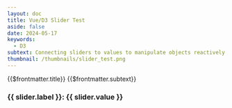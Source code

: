 ```yaml
---
layout: doc
title: Vue/D3 Slider Test
aside: false
date: 2024-05-17
keywords:
  - D3
subtext: Connecting sliders to values to manipulate objects reactively
thumbnail: /thumbnails/slider_test.png
---
```


<FigureTitle>{{$frontmatter.title}}</FigureTitle>
<SubtitleHeader>{{$frontmatter.subtext}}</SubtitleHeader>
<D3PlotContainer>
<div class="flex flex-wrap gap-4 justify-evenly pb-10 border-0">
<div v-for="(slider, index) in sliders" :key="index">
<h3>{{ slider.label }}: {{ slider.value }}</h3>
<CustomSlider :min="slider.min" :max="slider.max" v-model="slider.value" />
</div>
</div>
<svg></svg>
</D3PlotContainer>

<script setup>
import { ref, onMounted, watch } from 'vue';
import * as d3 from 'd3';
import CustomSlider from "/components/CustomSlider.vue";

// DEFINE VARIABLES
let circle = null;

// DEFINE D3 FUNCTIONS
const height = 100;
const width = 300;
const margin = { top: 10, right: 20, bottom: 30, left: 30 };

const sliders = ref([
  { label: 'Radius', value: 10, min: 5, max: 50 },
  { label: 'X-Axis', value: (width - margin.left - margin.right) / 2, min: 0, max: 250 },
  { label: 'Y-Axis', value: (height - margin.top - margin.bottom) / 2, min: 0, max: height - margin.top - margin.bottom },
]);

onMounted(() => {
  const svgElement = d3.select('svg')
    .attr('viewBox', `0 0 ${width} ${height}`)
    .append('g')
    .attr('transform', `translate(${margin.left}, ${margin.top})`);

  circle = svgElement.append('g')
    .append('circle')
    .attr('cx', sliders.value[1].value)
    .attr('cy', sliders.value[2].value)
    .attr('r', sliders.value[0].value)
    .attr('fill', 'steelblue');
});

sliders.value.forEach((slider, index) => {
  watch(() => slider.value, (newValue) => {
    if (circle) {
      switch (index) {
        case 0:
          circle.attr('r', newValue);
          break;
        case 1:
          circle.attr('cx', newValue);
          break;
        case 2:
          circle.attr('cy', newValue);
          break;
      }
    }
  });
});
</script>

<style scoped>
</style>
